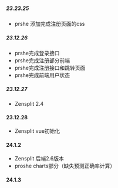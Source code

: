 ##### 23.23.25
* prshe 添加完成注册页面的css
##### 23.12.26
* prshe完成登录接口
* prshe完成注册部分前端
* prshe完成注册接口和跳转页面
* prshe完成前端用户状态
##### 23.12.27
* Zensplit 2.4
#### 23.12.28
* Zensplit vue初始化
#### 24.1.2
* Zensplit 后端2.6版本
* proshe charts部分（缺失预测正确率计算）
#### 24.1.3

